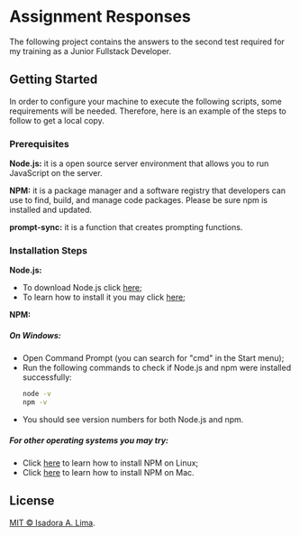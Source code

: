 # Assignment Responses
The following project contains the answers to the second test required for my training as a Junior Fullstack Developer.

## Getting Started
In order to configure your machine to execute the following scripts, some requirements will be needed. Therefore, here is an example of the steps to follow to get a local copy.

### Prerequisites
<p><strong>Node.js:</strong> it is a open source server environment that allows you to run JavaScript on the server.</p>
<p> <strong>NPM:</strong> it is a package manager and a software registry that developers can use to find, build, and manage code packages. Please be sure npm is installed and updated.</p>
<p><strong>prompt-sync:</strong> it is a function that creates prompting functions.</p> 

### Installation Steps
<p>
 <strong>Node.js:</strong> 
<ul>
  <li>To download Node.js click <a href="https://nodejs.org/en/download/package-manager" title="Download Node.js">here</a>;</li>
  <li>To learn how to install it you may click <a href="https://radixweb.com/blog/installing-npm-and-nodejs-on-windows-and-mac" title="Install Node.js">here</a>;</li>
</ul>
</p> 

<p>
  <strong>NPM:</strong>
  <h5>On Windows:</h5> 
  <ul>
    <li>Open Command Prompt (you can search for "cmd" in the Start menu);</li>
    <li>Run the following commands to check if Node.js and npm were installed successfully:</li>

   
  ```sh
  node -v
npm -v
  ```
   <li>You should see version numbers for both Node.js and npm.</li>
  </ul>
</p>
<p>
  <h5>For other operating systems you may try:</h5>
  <ul>
    <li>Click <a href="https://monovm.com/blog/install-npm-on-ubuntu/" title="Download NPM">here</a> to learn how to install NPM on Linux;</li>
    <li>Click <a href="https://treehouse.github.io/installation-guides/mac/node-mac.html" title="Download NPM">here</a> to learn how to install NPM on Mac.</li>
  </ul>
</p>





## License

[MIT © Isadora A. Lima](https://github.com/isaallama/lista02/blob/main/LICENSE).
